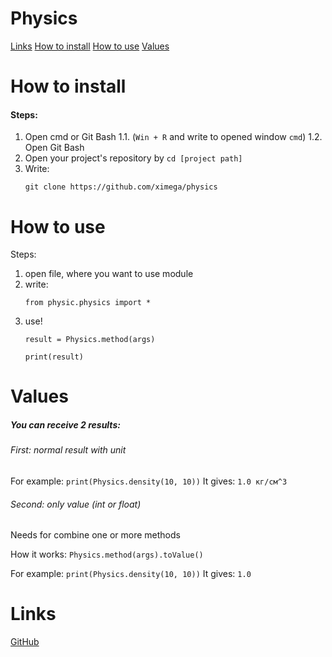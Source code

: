 # Physics

[Links](#anchor-links)
[How to install](#anchor-how-to-install)
[How to use](#anchor-how-to-use)
[Values](#anchor-values)

<a id = 'anchor-how-to-install'></a>
# How to install

#### Steps:
1. Open cmd or Git Bash
    1.1. (`Win + R` and write to opened window `cmd`)
    1.2. Open Git Bash
2. Open your project's repository
    by `cd [project path]`
3. Write:
    ```
    git clone https://github.com/ximega/physics
    ```

<a id = 'anchor-how-to-use'></a>
# How to use
Steps:
1. open file, where you want to use module
2. write:
    ```
    from physic.physics import *
    ```
3. use!
    ```
    result = Physics.method(args)

    print(result)
    ```

<a id = 'anchor-values'></a>
# Values
##### You can receive 2 results:

###### First: normal result with unit
For example:
    `print(Physics.density(10, 10))`
It gives:
    `1.0 кг/см^3`
###### Second: only value (int or float)
Needs for combine one or more methods

How it works:
    `Physics.method(args).toValue()`

For example:
    `print(Physics.density(10, 10))`
It gives:
    `1.0`

<a id = 'anchor-links'></a>
# Links

[GitHub](https://github.com/ximega/physics)